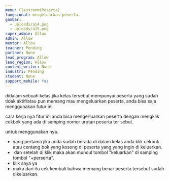 ```yaml
---
menu: Classroom(Peserta)
fungsional: mengeluarkan peserta.
gambar:
  - uploads/a14.png
  - uploads/a15.png
super_admin: Allow
admin: Allow
mentor: Allow
teacher: Pending
partner: None
lead_program: Allow
lead_region: Allow
content_writer: None
industri: Pending
student: None
support_mobile: Yes
---
```

didalam sebuah kelas,jika kelas tersebut mempunyai peserta yang sudah tidak aktif/atau pun memang mau mengeluarkan peserta, anda bisa saja menggunakan futur ini.

cara kerja nya fitur ini anda bisa mengerluarkan peserta dengan mengklik cekbok yang ada di samping nomor urutan peserta ter sebut.

untuk menggunakan nya.

* yang pertama jika anda sudah berada di dalam kelas anda klik cekbok atau centang bok yang kosong di peserta yang yang ingin di keluarkan.
*  dan setelah di klik maka akan muncul tombol "keluarkan" di samping tombol "+perserta".
* klik saya ya 
* maka dari itu cek kembali bahwa memang benar peserta tersebut sudah dikeluarkan.